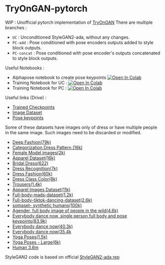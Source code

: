 # TryOnGAN-pytorch

WIP : Unofficial pytorch implementation of [TryOnGAN](https://arxiv.org/pdf/2101.02285.pdf)
There are multiple branches :
* `UC` : Unconditioned StyleGAN2-ada, without any changes.
* `PC-add` : Pose conditioned with pose encoders outputs added to style block outputs.
* `PC-concat` : Pose conditioned with pose encoder's outputs concatenated to style block outputs.

Useful Notebooks :
* Alphapose notebook to create pose keypoints [![Open In Colab](https://colab.research.google.com/assets/colab-badge.svg)](https://colab.research.google.com/drive/1vGjUZ8rm5HdkAOzqaM3cfYXUH3WaHH8L?usp=sharing)
* Training Notebook for UC : [![Open In Colab](https://colab.research.google.com/assets/colab-badge.svg)](https://github.com/confifu/TryOnGAN-pytorch/blob/main/notebooks/UC.ipynb)
* Training Notebook for PC : [![Open In Colab](https://colab.research.google.com/assets/colab-badge.svg)](https://github.com/confifu/TryOnGAN-pytorch/blob/main/notebooks/PC.ipynb)

Useful links (Drive) :
* [Trained Checkpoints](https://drive.google.com/drive/folders/1_GxdMeMDhGcFlGowQg10dANO1liS0v4Z?usp=sharing)
* [Image Dataset](https://drive.google.com/file/d/1r_Pz2gk1Sp2sjYS7cj9oYUMbLGo9EyZS/view?usp=sharing)
* [Pose keypoints](https://drive.google.com/file/d/1XryABeNxvzsdjEY7j4ed2m4G-we0n0md/view?usp=sharing)



Some of these datasets have images only of dress or have multiple people in the same image. Such images need to be discarded or modified.

* [Deep Fashion(79k)](https://drive.google.com/drive/folders/0B7EVK8r0v71pTHhMenkxbE9fTVk?resourcekey=0-vTjoKh5LuocS_K3yxycXIg&usp=sharing)
* [Categorization Dress Pattern (16k)](https://data.world/crowdflower/categorization-dress-patterns)
* [Female Model images(2k)](https://www.kaggle.com/mercymeilya/2243-pictures-of-female-models-from-modelmangemt)
* [Apparel Dataset(16k)](https://www.kaggle.com/kaiska/apparel-dataset)
* [Bridal Dress(622)](https://www.kaggle.com/elhamazizi/bridal-dress)
* [Dress Recognition(7k)](https://www.kaggle.com/guardian222/dress-recognition)
* [Dress Fashion(60k)](https://www.kaggle.com/ssr123456/dressfasion)
* [Dress Class Color(8k)](https://www.kaggle.com/ssr123456/dress-class-color)
* [Trousers(1.4k)](https://www.kaggle.com/ssr123456/dress-trousers)
* [Apparel Images Dataset(11k)](https://www.kaggle.com/trolukovich/apparel-images-dataset)
* [Full-body-mads-dataset(1.2k)](https://www.kaggle.com/tapakah68/segmentation-full-body-mads-dataset)
* [Full-body-tiktok-dancing-dataset(2.6k)](https://www.kaggle.com/tapakah68/segmentation-full-body-tiktok-dancing-dataset)
* [somaset- synthetic humans(100k)](https://www.kaggle.com/vicolab/somaset)
* [Agender, full body image of people in the wild(4.6k)](https://www.kaggle.com/mayank735/agender)
* [Everybody dance now, single person,full body and pose keypoints(83.9k)](https://www.kaggle.com/amoghmisra27/everybody-dance-now1)
* [Everybody dance now(40.3k)](https://www.kaggle.com/lalitmohan4398/everybody-dance-nowsubject-2)
* [Everybody dance now(35.4k](https://www.kaggle.com/lalitmohan4398/everbody-dance-now-subject-3)
* [Yoga Poses(1.5k)](https://www.kaggle.com/niharika41298/yoga-poses-dataset)
* [Yoga Poses - Large(6k)](https://www.kaggle.com/shrutisaxena/yoga-pose-image-classification-dataset)
* [Human 3.6m](http://vision.imar.ro/human3.6m/description.php)

StyleGAN2 code is based on official [StyleGAN2-ada rep](https://github.com/NVlabs/stylegan2-ada-pytorch)

